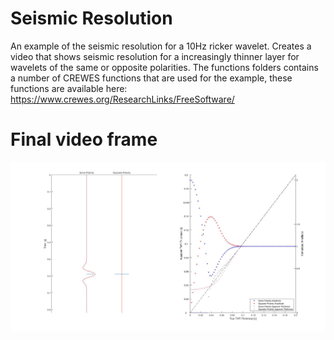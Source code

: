 # Seismic Resolution
An example of the seismic resolution for a 10Hz ricker wavelet. 
Creates a video that shows seismic resolution for a increasingly thinner layer for wavelets of the same or opposite polarities.
The functions folders contains a number of CREWES functions that are used for the example, these functions are available here:
https://www.crewes.org/ResearchLinks/FreeSoftware/

# Final video frame
![Resolution](https://github.com/Ohnoj/Geophysics/blob/main/SeismicResolution/Resolution.png?raw=true)
